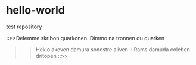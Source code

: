 # hello-world
test repository

::>>Delemme skribon quarkonen. Dimmo na tronnen du quarken
>>Heklo akeven damura sonestre aliven :: Rams damuda coleben dritopen ::>>
